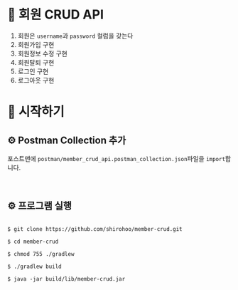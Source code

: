# 📜 회원 CRUD API

1. 회원은 `username`과 `password` 컬럼을 갖는다
2. 회원가입 구현
3. 회원정보 수정 구현
4. 회원탈퇴 구현
5. 로그인 구현
6. 로그아웃 구현

# 🚀 시작하기

## ⚙ Postman Collection 추가

포스트맨에 `postman/member_crud_api.postman_collection.json`파일을 `import`합니다.

<br />

## ⚙ 프로그램 실행

```shell

$ git clone https://github.com/shirohoo/member-crud.git

$ cd member-crud

$ chmod 755 ./gradlew

$ ./gradlew build

$ java -jar build/lib/member-crud.jar
```

<br />
